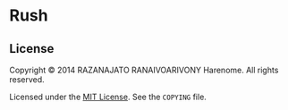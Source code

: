 Rush
====

License
-------
Copyright © 2014 RAZANAJATO RANAIVOARIVONY Harenome.
All rights reserved.

Licensed under the [MIT License][]. See the ```COPYING``` file.

[MIT License]: http://opensource.org/licenses/MIT
